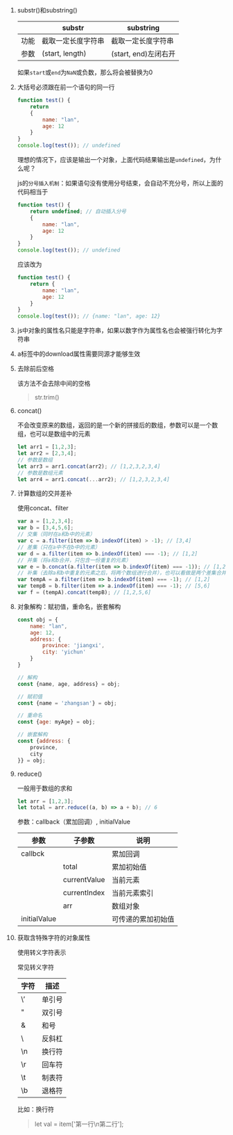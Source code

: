 <!--
 * @Date: 2020-09-02 10:46:40
 * @LastEditors: Lq
 * @LastEditTime: 2021-02-07 12:00:42
 * @FilePath: /learnningNotes/js/index-小知识点.md
-->
1. substr()和substring()

    ||substr|substring|
    |-|-|-|
    |功能|截取一定长度字符串|截取一定长度字符串|
    |参数|(start, length)|(start, end)左闭右开|
    如果`start`或`end`为`NaN`或负数，那么将会被替换为0

2. 大括号必须跟在前一个语句的同一行

    ```js
    function test() {
        return 
        {
            name: "lan",
            age: 12
        }
    }
    console.log(test()); // undefined
    ```

    理想的情况下，应该是输出一个对象，上面代码结果输出是`undefined`，为什么呢？  

    js的`分号插入机制`：如果语句没有使用分号结束，会自动不充分号，所以上面的代码相当于

    ```js
    function test() {
        return undefined; // 自动插入分号
        {
            name: "lan",
            age: 12
        }
    }
    console.log(test()); // undefined
    ```

    应该改为

    ```js
    function test() {
        return {
            name: "lan",
            age: 12
        }
    }
    console.log(test()); // {name: "lan", age: 12}
    ```

3. js中对象的属性名只能是字符串，如果以数字作为属性名也会被强行转化为字符串

4. a标签中的download属性需要同源才能够生效
    
5. 去除前后空格

    该方法不会去除中间的空格

    > str.trim()

6. concat()

    不会改变原来的数组，返回的是一个新的拼接后的数组，参数可以是一个数组，也可以是数组中的元素

    ```js
    let arr1 = [1,2,3];
    let arr2 = [2,3,4];
    // 参数是数组
    let arr3 = arr1.concat(arr2); // [1,2,3,2,3,4]
    // 参数是数组元素
    let arr4 = arr1.concat(...arr2); // [1,2,3,2,3,4]
    ```

7. 计算数组的交并差补

    使用concat、filter

    ```js
    var a = [1,2,3,4];
    var b = [3,4,5,6];
    // 交集（同时在a和b中的元素）
    var c = a.filter(item => b.indexOf(item) > -1); // [3,4]
    // 差集（只在a中不在b中的元素）
    var d = a.filter(item => b.indexOf(item) === -1); // [1,2]
    // 并集（将a和b合并，只包含一份重复的元素）
    var e = b.concat(a.filter(item => b.indexOf(item) === -1)); // [1,2,3,4,5,6]
    // 补集（去除a和b中重复的元素之后，将两个数组进行合并），也可以看做是两个差集合并
    var tempA = a.filter(item => b.indexOf(item) === -1); // [1,2]
    var tempB = b.filter(item => a.indexOf(item) === -1); // [5,6]
    var f = (tempA).concat(tempB); // [1,2,5,6]
    ```

8. 对象解构：赋初值，重命名，嵌套解构

    ```js
    const obj = {
        name: "lan",
        age: 12,
        address: {
            province: 'jiangxi',
            city: 'yichun'
        }
    }

    // 解构
    const {name, age, address} = obj;

    // 赋初值
    const {name = 'zhangsan'} = obj;

    // 重命名
    const {age: myAge} = obj;

    // 嵌套解构
    const {address: {
        province,
        city
    }} = obj;
    ```

9. reduce()

    一般用于数组的求和

    ```js
    let arr = [1,2,3];
    let total = arr.reduce((a, b) => a + b); // 6
    ```

    参数：callback（累加回调）, initialValue

    |参数|子参数|说明|
    |-|-|-|
    |callbck||累加回调|
    ||total|累加初始值|
    ||currentValue|当前元素|
    ||currentIndex|当前元素索引|
    ||arr|数组对象|
    initialValue||可传递的累加初始值|

10. 获取含特殊字符的对象属性

    使用转义字符表示

    常见转义字符

    |字符|描述|
    |-|-|
    |\’ |单引号|
    |\"| 双引号|
    |\& |和号|
    |\\ |反斜杠|
    |\n |换行符|
    |\r |回车符|
    |\t |制表符|
    |\b |退格符|

    比如：换行符

    > let val = item['第一行\n第二行'];